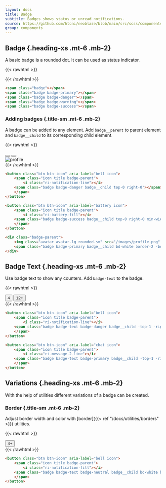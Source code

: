 ```yaml
---
layout: docs
title: Badge
subtitle: Badges shows status or unread notifications.
source: https://github.com/htcni/neoblaze/blob/main/src/scss/components/_badges.scss
group: components
---
```


## Badge {.heading-xs .mt-6 .mb-2}

A basic badge is a rounded dot. It can be used as status indicator.

{{< rawhtml >}}
<div class="d-flex flex-items-center gap-4">
	<span class="badge"></span>
	<span class="badge badge-primary"></span>
	<span class="badge badge-danger"></span>
	<span class="badge badge-warning"></span>
	<span class="badge badge-success"></span>
</div>
{{< /rawhtml >}}

``` html
<span class="badge"></span>
<span class="badge badge-primary"></span>
<span class="badge badge-danger"></span>
<span class="badge badge-warning"></span>
<span class="badge badge-success"></span>
``` 


### Adding badges {.title-sm .mt-6 .mb-2}

A badge can be added to any element. Add `badge__parent` to parent element and `badge__child` to its corresponding child element.

{{< rawhtml >}}
<div class="d-flex flex-items-center gap-4">
	<button class="btn btn-icon" aria-label="bell icon">
		<span class="icon title badge-parent">
			<i class="ri-notification-line"></i>
		<span class="badge badge-danger badge__child top-0 right-0"></span>
		</span>
	</button>
	<button class="btn btn-icon" aria-label="battery icon">
		<span class="icon title badge-parent">
			<i class="ri-battery-fill"></i>
			<span class="badge badge-success badge__child top-0 right-0 min-width-0.5 min-height-0.5"></span>
		</span>
	</button>
	<div class="badge-parent">
		<img class="avatar avatar-lg rounded-sm" src="/images/profile.png" alt="profile"/>
		<span class="badge badge-primary badge__child bd-white border-2 -bottom-1 -right-1"></span>
	</div>
</div>
{{< /rawhtml >}}

``` html
<button class="btn btn-icon" aria-label="bell icon">
	<span class="icon title badge-parent">
		<i class="ri-notification-line"></i>
	<span class="badge badge-danger badge__child top-0 right-0"></span>
	</span>
</button>

<button class="btn btn-icon" aria-label="battery icon">
	<span class="icon title badge-parent">
		<i class="ri-battery-fill"></i>
	<span class="badge badge-success badge__child top-0 right-0 min-width-0.5 min-height-0.5"></span>
	</span>
</button>

<div class="badge-parent">
	<img class="avatar avatar-lg rounded-sm" src="/images/profile.png" alt="profile"/>
	<span class="badge badge-primary badge__child bd-white border-2 -bottom-1 -right-1"></span>
</div>
``` 


## Badge Text {.heading-xs .mt-6 .mb-2}

Use badge text to show any counters. Add `badge-text` to the badge.

{{< rawhtml >}}
<div class="d-flex flex-items-center gap-4">
	<button class="btn btn-icon" aria-label="bell icon">
		<span class="icon title badge-parent">
			<i class="ri-notification-line"></i>
		<span class="badge badge-text badge-danger badge__child -top-1 -right-1">4</span>
		</span>
	</button>
	<button class="btn btn-icon" aria-label="chat icon">
		<span class="icon title badge-parent">
			<i class="ri-message-2-line"></i>
		<span class="badge badge-text badge-primary badge__child -top-1 -right-2">12+</span>
		</span>
	</button>
</div>
{{< /rawhtml >}}

``` html
<button class="btn btn-icon" aria-label="bell icon">
	<span class="icon title badge-parent">
		<i class="ri-notification-line"></i>
	<span class="badge badge-text badge-danger badge__child -top-1 -right-1">4</span>
	</span>
</button>

<button class="btn btn-icon" aria-label="chat icon">
	<span class="icon title badge-parent">
		<i class="ri-message-2-line"></i>
	<span class="badge badge-text badge-primary badge__child -top-1 -right-2">12+</span>
	</span>
</button>
``` 

## Variations {.heading-xs .mt-6 .mb-2}

With the help of utilities different variations of a badge can be created.

### Border {.title-sm .mt-6 .mb-2}

Adjust border width and color with [border]({{< ref "/docs/utilities/borders" >}}) utilities. 

{{< rawhtml >}}
<div class="d-flex flex-items-center gap-4 flex-wrap">
	<button class="btn btn-icon" aria-label="bell icon">
		<span class="icon title badge-parent">
			<i class="ri-notification-fill"></i>
		<span class="badge badge-text badge-neutral badge__child bd-white border-2 -top-2 -right-3">4+</span>
		</span>
	</button>
</div>
{{< /rawhtml >}}

``` html
<button class="btn btn-icon" aria-label="bell icon">
	<span class="icon title badge-parent">
		<i class="ri-notification-fill"></i>
	<span class="badge badge-text badge-neutral badge__child bd-white border-2 -top-2 -right-3">4+</span>
	</span>
</button>
``` 
